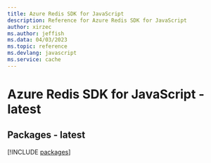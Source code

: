 ```yaml
---
title: Azure Redis SDK for JavaScript
description: Reference for Azure Redis SDK for JavaScript
author: xirzec
ms.author: jeffish
ms.data: 04/03/2023
ms.topic: reference
ms.devlang: javascript
ms.service: cache
---
```

# Azure Redis SDK for JavaScript - latest
## Packages - latest
[!INCLUDE [packages](redis-index.md)]